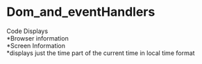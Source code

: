 # Dom_and_eventHandlers

Code Displays <br /> 
  *Browser information <br />
  *Screen Information <br />
  *displays just the time part of the current time in local time format
